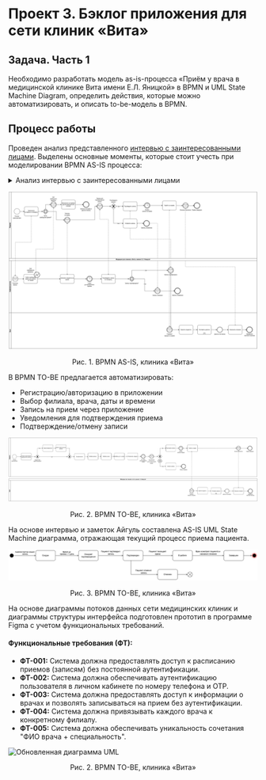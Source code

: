 # Проект 3. Бэклог приложения для сети клиник «Вита»

## Задача. Часть 1

Необходимо разработать модель as-is-процесса «Приём у врача в медицинской клинике Вита имени Е.Л. Яницкой» в BPMN и UML State Machine Diagram, определить действия, которые можно автоматизировать, и описать to-be-модель в BPMN. 

## Процесс работы

Проведен анализ представленного [интервью с заинтересованными лицами](https://docs.google.com/document/d/1nPsIsxFM0NxafMs-_KaAhlMaT013QtTbMjrKo7qhUS0/edit?usp=sharing). Выделены основные моменты, которые стоит учесть при моделировании BPMN AS-IS процесса:
<details>
  <summary>Анализ интервью с заинтересованными лицами</summary>

  **Пациент:**

  *   **Поиск клиники:** Ищет клинику (обычно ближайшую) при возникновении проблемы (например, боль в животе).
  *   **Запись на прием:**
      *   Звонит в филиал клиники для записи.
      *   Определяется с врачом и временем с помощью администратора.
      *   Подтверждает запись по звонку администратора.
      *   Посещает прием в назначенное время.

  **Администратор:**

  *   **Прием звонков:** Принимает звонки от пациентов, желающих записаться на прием.
  *   **Проверка расписания:** Проверяет наличие свободных слотов для записи к нужному врачу в электронном календаре.
  *   **Согласование записи:** Договаривается с пациентом о времени приема и записывает его в календарь.
  *   **Обработка отказов:** Если нет свободных слотов, общение с пациентом заканчивается.
  *   **Подтверждение записи:** За день до приема звонит пациенту для подтверждения записи.
      *   Пациент может подтвердить запись (придет на прием).
      *   Пациент может отказаться от посещения (запись отменяется).
  *   **Ведение записей:** Ведение записей в электронном календаре.

  **Врач:**

  *   **Прием пациента:** Принимает пациента в назначенное время.
  *   **Работа с записью:** Открывает запись пациента на прием и отмечает начало.
  *   **Проведение осмотра:** Общается с пациентом, проводит осмотр, анализирует его жалобы.
  *   **Диагностика:**
      *   Ставит диагноз (окончательный, если возможно).
      *   Если не может сразу поставить диагноз, ставит предварительный диагноз.
  *   **Назначение лечения:** Назначает необходимое лечение.
  *   **Завершение приема:** Оформляет протокол осмотра и закрывает запись пациента в календаре.
  *   **Повторный прием:** Повторный прием (при необходимости): Если не удается сразу поставить окончательный диагноз, назначает анализы и повторный прием.

</details>

![Обновленная диаграмма UML](https://github.com/EVTrukhina/practicum_Y/blob/main/BPMN%20AS-IS%20клиника%20Вита.png)
<p align="center">Рис. 1. BPMN AS-IS, клиника «Вита»</p>


В BPMN TO-BE предлагается автоматизировать:

*   Регистрацию/авторизацию в приложении
*   Выбор филиала, врача, даты и времени 
*   Запись на прием через приложение
*   Уведомления для подтверждения приема
*   Подтверждение/отмену записи


![Обновленная диаграмма UML](https://github.com/EVTrukhina/practicum_Y/blob/main/BPMN%20TO-BE%20клиника%20Вита.png)
<p align="center">Рис. 2. BPMN TO-BE, клиника «Вита»</p>


На основе интервью и заметок Айгуль составлена AS-IS UML State Machine диаграмма, отражающая текущий процесс приема пациента.


![Обновленная диаграмма UML](https://github.com/EVTrukhina/practicum_Y/blob/main/UML%20State%20Machine%20Diagram%20клиника%20Вита.png)
<p align="center">Рис. 3. BPMN TO-BE, клиника «Вита»</p>


На основе диаграммы потоков данных сети медицинских клиник и диаграммы структуры интерфейса подготовлен прототип в программе Figma с учетом функциональных требований.

#### Функциональные требования (ФТ):

*   **ФТ-001:** Система должна предоставлять доступ к расписанию приемов (записям) без постоянной аутентификации.
*   **ФТ-002:** Система должна обеспечивать аутентификацию пользователя в личном кабинете по номеру телефона и OTP.
*   **ФТ-003:** Система должна предоставлять доступ к информации о врачах и позволять записываться на прием без аутентификации.
*   **ФТ-004:** Система должна привязывать каждого врача к конкретному филиалу.
*   **ФТ-005:** Система должна обеспечивать уникальность сочетания "ФИО врача + специальность".


![Обновленная диаграмма UML](https://github.com/EVTrukhina/practicum_Y/blob/main/Приложение%20клиники.png)
<p align="center">Рис. 2. BPMN TO-BE, клиника «Вита»</p>
